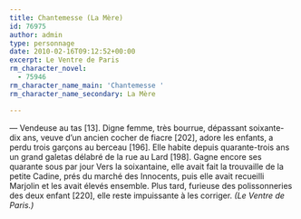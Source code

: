 ```yaml
---
title: Chantemesse (La Mère)
id: 76975
author: admin
type: personnage
date: 2010-02-16T09:12:52+00:00
excerpt: Le Ventre de Paris
rm_character_novel:
  - 75946
rm_character_name_main: 'Chantemesse '
rm_character_name_secondary: La Mère

---
```

— Vendeuse au tas [13]. Digne femme, très bourrue, dépassant soixante-dix ans, veuve d&rsquo;un ancien cocher de fiacre [202], adore les enfants, a perdu trois garçons au berceau [196]. Elle habite depuis quarante-trois ans un grand galetas délabré de la rue au Lard [198]. Gagne encore ses quarante sous par jour Vers la soixantaine, elle avait fait la trouvaille de la petite Cadine, prés du marché des Innocents, puis elle avait recueilli Marjolin et les avait élevés ensemble. Plus tard, furieuse des polissonneries des deux enfant [220], elle reste impuissante à les corriger. _(Le Ventre de Paris.)_